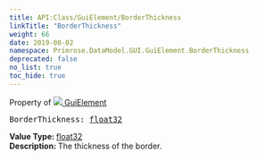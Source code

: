 ```yaml
---
title: API:Class/GuiElement/BorderThickness
linkTitle: "BorderThickness"
weight: 66
date: 2019-08-02
namespace: Primrose.DataModel.GUI.GuiElement.BorderThickness
deprecated: false
no_list: true
toc_hide: true
---
```

Property of <a href="/docs/api-reference/Class/GuiElement"><img src="/icons/silk/default.png"/>&nbsp;GuiElement</a>
<pre class="method-declaration">
BorderThickness: <a class="type" href="/docs/api-reference/System/Primitives#single">float32</a></pre>
<b>Value Type: </b>
<a class="type" href="/docs/api-reference/System/Primitives#single">float32</a>
<br/>
<b>Description: </b>
The thickness of the border.

